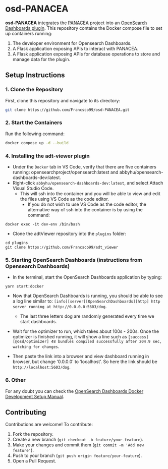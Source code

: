 # osd-PANACEA

**osd-PANACEA** integrates the [PANACEA](https://github.com/Marini97/PANACEA) project into an [OpenSearch Dashboards plugin](https://github.com/Francsco99/adt_viewer). This repository contains the Docker compose file to set up containers running:
1. The developer environment for Opensearch Dashboards.
2. A Flask application exposing APIs to interact with PANACEA.
3. A Flask application exposing APIs for database operations to store and manage data for the plugin.

## Setup Instructions

### 1. Clone the Repository

First, clone this repository and navigate to its directory:

```bash
git clone https://github.com/Francsco99/osd-PANACEA.git
```

### 2. Start the Containers

Run the following command:
```bash
docker compose up -d --build
```

### 4. Installing the adt-viewer plugin

- Under the `Docker` tab in VS Code, verify that there are five containers running: opensearchproject/opensearch:latest and abbyhu/opensearch-dashboards-dev:latest.
- Right-click `abbyhu/opensearch-dashboards-dev:latest`, and select Attach Visual Studio Code.
	- This will ssh into the container and you will be able to view and edit the files using VS Code as the code editor.
    	- If you do not wish to use VS Code as the code editor, the alternative way of ssh into the container is by using the command:
```
docker exec -it dev-env /bin/bash
```

- Clone the adtViewer repository into the `plugins` folder: 
```
cd plugins
git clone https://github.com/Francsco99/adt_viewer
```

### 5. Starting OpenSearch Dashboards (instructions from Opensearch Dashboards)

- In the terminal, start the OpenSearch Dashboards application by typing:
```
yarn start:docker
```

- Now that OpenSearch Dashboards is running, you should be able to see a log line similar to: 
`[info][server][OpenSearchDashboards][http] http server running at http://0.0.0.0:5603/dog`.

	- The last three letters dog are randomly generated every time we start dashboards.

- Wait for the optimizer to run, which takes about 100s - 200s. Once the optimizer is finished running, it will show a line such as `[success][@osd/optimizer] 48 bundles compiled successfully after 204.9 sec, watching for changes`.

- Then paste the link into a browser and view dashboard running in browser, but change ‘0.0.0.0’ to ‘localhost’. So here the link should be `http://localhost:5603/dog`.

### 6. Other

For any doubt you can check the [OpenSearch Dashboards Docker Development Setup Manual](https://github.com/opensearch-project/OpenSearch-Dashboards/blob/main/docs/docker-dev/docker-dev-setup-manual.md).

## Contributing

Contributions are welcome! To contribute:

1. Fork the repository.
2. Create a new branch (`git checkout -b feature/your-feature`).
3. Make your changes and commit them (`git commit -m 'Add new feature'`).
4. Push to your branch (`git push origin feature/your-feature`).
5. Open a Pull Request.
